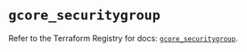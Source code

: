 # `gcore_securitygroup`

Refer to the Terraform Registry for docs: [`gcore_securitygroup`](https://registry.terraform.io/providers/g-core/gcore/0.31.1/docs/resources/securitygroup).
